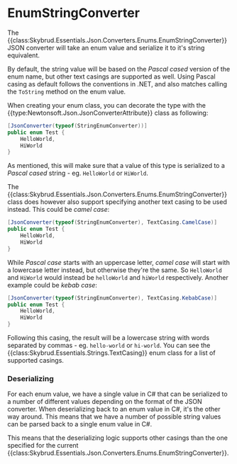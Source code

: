 # EnumStringConverter

The {{class:Skybrud.Essentials.Json.Converters.Enums.EnumStringConverter}} JSON converter will take an enum value and serialize it to it's string equivalent.

By default, the string value will be based on the *Pascal cased* version of the enum name, but other text casings are supported as well. Using Pascal casing as default follows the conventions in .NET, and also matches calling the `ToString` method on the enum value.

When creating your enum class, you can decorate the type with the {{type:Newtonsoft.Json.JsonConverterAttribute}} class as following:

```c#
[JsonConverter(typeof(StringEnumConverter))]
public enum Test {
    HelloWorld,
    HiWorld
}
```

As mentioned, this will make sure that a value of this type is serialized to a *Pascal cased* string - eg. `HelloWorld` or `HiWorld`.

The {{class:Skybrud.Essentials.Json.Converters.Enums.EnumStringConverter}} class does however also support specifying another text casing to be used instead. This could be *camel case*:

```c#
[JsonConverter(typeof(StringEnumConverter), TextCasing.CamelCase)]
public enum Test {
    HelloWorld,
    HiWorld
}
```

While *Pascal case* starts with an uppercase letter, *camel case* will start with a lowercase letter instead, but otherwise they're the same. So `HelloWorld` and `HiWorld` would instead be `helloWorld` and `hiWorld` respectively. Another example could be *kebab case*:

```c#
[JsonConverter(typeof(StringEnumConverter), TextCasing.KebabCase)]
public enum Test {
    HelloWorld,
    HiWorld
}
```

Following this casing, the result will be a lowercase string with words separated by commas - eg. `hello-world` or `hi-world`. You can see the {{class:Skybrud.Essentials.Strings.TextCasing}} enum class for a list of supported casings.

### Deserializing

For each enum value, we have a single value in C# that can be serialized to a number of different values depending on the format of the JSON converter. When deserializing back to an enum value in C#, it's the other way around. This means that we have a number of possible string values can be parsed back to a single enum value in C#.

This means that the deserializing logic supports other casings than the one specified for the current {{class:Skybrud.Essentials.Json.Converters.Enums.EnumStringConverter}}.

